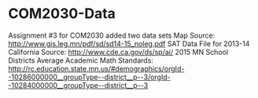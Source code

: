 # COM2030-Data
Assignment #3 for COM2030
added two data sets
Map Source: http://www.gis.leg.mn/pdf/sd/sd14-15_noleg.pdf
SAT Data File for 2013-14 California Source: http://www.cde.ca.gov/ds/sp/ai/
2015 MN School Districts Average Academic Math Standards:  http://rc.education.state.mn.us/#demographics/orgId--10286000000__groupType--district__p--3/orgId--10284000000__groupType--district__p--3 
